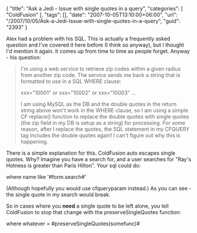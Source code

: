 {
	"title": "Ask a Jedi - Issue with single quotes in a query",
	"categories": [
		"ColdFusion"
	],
	"tags": [],
	"date": "2007-10-05T13:10:00+06:00",
	"url": "/2007/10/05/Ask-a-Jedi-Issue-with-single-quotes-in-a-query",
	"guid": "2393"
}

Alex had a problem with his SQL. This is actually a frequently asked question and I've covered it here before (I think so anyway), but I thought I'd mention it again. It comes up from time to time as people forget. Anyway - his question:

<blockquote>
I'm using a web service to retrieve zip codes within a given radius from another zip code. The service sends me back a string that is formatted to use in a SQL WHERE clause:

xxx="10001" or xxx="10002" or xxx="10003" ...

I am using MySQL as the DB and the double quotes in the return string above won't work in the WHERE clause, so I am using a simple CF replace() function to replace the double quotes with single quotes (the zip field in my DB is setup as a string) for processing. For some reason, after I replace the quotes, the SQL statement in my CFQUERY tag includes the double quotes again! I can't figure out why this is happening. 
</blockquote>

There is a simple explanation for this. ColdFusion auto escapes single quotes. Why? Imagine you have a search for, and a user searches for "Ray's Hotness is greater than Paris Hilton". Your sql could do:

where name like '#form.search#'

(Although hopefully you would use cfqueryparam instead.) As you can see - the single quote in my search would break.

So in cases where you <b>need</b> a single quote to be left alone, you tell ColdFusion to stop that change with the preserveSingleQuotes function:

where whatever = #preserveSingleQuotes(somefunc)#